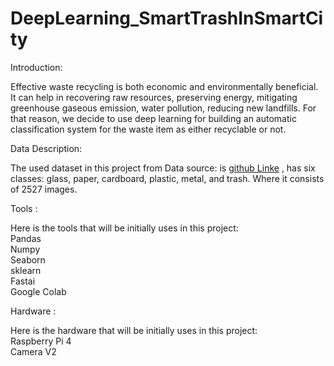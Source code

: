 # DeepLearning_SmartTrashInSmartCity

Introduction:

Effective waste recycling is both economic and environmentally beneficial. It can help in recovering raw resources, preserving energy, mitigating greenhouse gaseous emission, water pollution, reducing new landfills. For that reason, we decide to use deep learning for building an automatic classification system for the waste item as either recyclable or not.

Data Description:

The used dataset in this project from Data source: is [github Linke](https://github.com/MostefaBen/Trash-classification) , has six classes: glass, paper, cardboard, plastic, metal, and trash. Where it consists of 2527 images.

Tools :

Here is the tools that will be initially uses in this project: </br>
Pandas  </br>
Numpy   </br>
Seaborn  </br>
sklearn  </br>
Fastai  </br>
Google Colab   </br>

Hardware :  </br>

Here is the hardware that will be initially uses in this project:  </br>
Raspberry Pi 4  </br>
Camera V2  </br>




